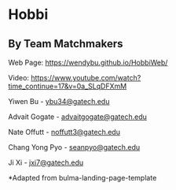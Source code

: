 # Hobbi
## By Team Matchmakers

Web Page: https://wendybu.github.io/HobbiWeb/

Video: https://www.youtube.com/watch?time_continue=17&v=0a_SLqDFXmM

Yiwen Bu - ybu34@gatech.edu 

Advait Gogate - advaitgogate@gatech.edu 

Nate Offutt - noffutt3@gatech.edu 

Chang Yong Pyo - seanpyo@gatech.edu
 
Ji Xi - jxi7@gatech.edu

*Adapted from bulma-landing-page-template